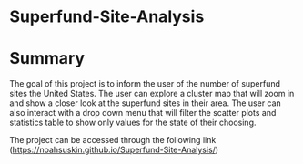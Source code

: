# Superfund-Site-Analysis


# Summary
The goal of this project is to inform the user of the number of superfund sites the United States. The user can explore a cluster map that will zoom in and show a closer look at the superfund sites in their area. The user can also interact with a drop down menu that will filter the scatter plots and statistics table to show only values for the state of their choosing.

The project can be accessed through the following link (https://noahsuskin.github.io/Superfund-Site-Analysis/)
